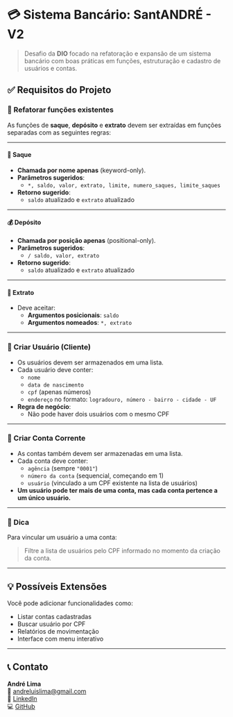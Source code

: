 # 💳 Sistema Bancário: SantANDRÉ - V2

> Desafio da **DIO** focado na refatoração e expansão de um sistema bancário com boas práticas em funções, estruturação e cadastro de usuários e contas.

## ✅ Requisitos do Projeto

### 📌 Refatorar funções existentes

As funções de **saque**, **depósito** e **extrato** devem ser extraídas em funções separadas com as seguintes regras:

---

#### 💸 Saque

- **Chamada por nome apenas** (keyword-only).
- **Parâmetros sugeridos**:
  - `*, saldo, valor, extrato, limite, numero_saques, limite_saques`
- **Retorno sugerido**:
  - `saldo` atualizado e `extrato` atualizado

---

#### 💰 Depósito

- **Chamada por posição apenas** (positional-only).
- **Parâmetros sugeridos**:
  - `/ saldo, valor, extrato`
- **Retorno sugerido**:
  - `saldo` atualizado e `extrato` atualizado

---

#### 📄 Extrato

- Deve aceitar:
  - **Argumentos posicionais**: `saldo`
  - **Argumentos nomeados**: `*, extrato`

---

### 👤 Criar Usuário (Cliente)

- Os usuários devem ser armazenados em uma lista.
- Cada usuário deve conter:
  - `nome`
  - `data de nascimento`
  - `cpf` (apenas números)
  - `endereço` no formato: `logradouro, número - bairro - cidade - UF`
- **Regra de negócio**:
  - Não pode haver dois usuários com o mesmo CPF

---

### 🏦 Criar Conta Corrente

- As contas também devem ser armazenadas em uma lista.
- Cada conta deve conter:
  - `agência` (sempre `"0001"`)
  - `número da conta` (sequencial, começando em 1)
  - `usuário` (vinculado a um CPF existente na lista de usuários)
- **Um usuário pode ter mais de uma conta, mas cada conta pertence a um único usuário.**

---

### 🧠 Dica

Para vincular um usuário a uma conta:
> Filtre a lista de usuários pelo CPF informado no momento da criação da conta.

---

## 💡 Possíveis Extensões

Você pode adicionar funcionalidades como:
- Listar contas cadastradas
- Buscar usuário por CPF
- Relatórios de movimentação
- Interface com menu interativo

---

## 📞 Contato

**André Lima**  
📧 andreluislima@gmail.com  
🔗 [LinkedIn](https://www.linkedin.com/in/andreluislima89)  
💻 [GitHub](https://github.com/andreluislima)
